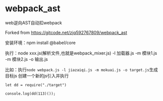 # webpack_ast
web逆向AST自动扣webpack

Forked from <https://gitcode.net/zjq592767809/webpack_ast>

安装环境：npm install @babel/core


执行：node xxx.js(解析文件,也就是webpack_mixer.js) -l 加载器.js -m 模块1.js -m 模块2.js -o 输出.js


比如：执行`node webpack.js -l jiazaiqi.js -m mokuai.js -o target.js`生成目标js
创建一个新的js引入并执行
```
let dd = require("./target")

console.log(dd(113)());



```
